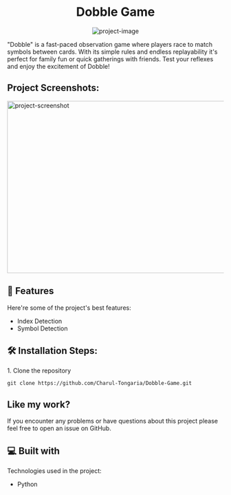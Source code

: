 <h1 align="center" id="title">Dobble Game</h1>

<p align="center"><img src="https://socialify.git.ci/Charul-Tongaria/Dobble-Game/image?language=1&amp;owner=1&amp;name=1&amp;stargazers=1&amp;theme=Light" alt="project-image"></p>

<p id="description">"Dobble" is a fast-paced observation game where players race to match symbols between cards. With its simple rules and endless replayability it's perfect for family fun or quick gatherings with friends. Test your reflexes and enjoy the excitement of Dobble!</p>

<h2>Project Screenshots:</h2>

<img src="https://github.com/Charul-Tongaria/Dobble-Game/assets/109429009/a670105c-0c55-457a-a02d-f63c2cd0cb4c" alt="project-screenshot" width="1000" height="400/">

  
  
<h2>🧐 Features</h2>

Here're some of the project's best features:

*   Index Detection
*   Symbol Detection

<h2>🛠️ Installation Steps:</h2>

<p>1. Clone the repository</p>


```
git clone https://github.com/Charul-Tongaria/Dobble-Game.git
```
<h2>Like my work?</h2>

If you encounter any problems or have questions about this project please feel free to open an issue on GitHub.
  
  
<h2>💻 Built with</h2>

Technologies used in the project:

*   Python
